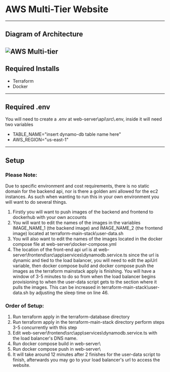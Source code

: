 # AWS Multi-Tier Website
---
## Diagram of Architecture
![AWS Multi-tier](https://github.com/user-attachments/assets/9a8f236a-9897-4009-994a-151d93b97e58)
---
## Required Installs
- Terraform
- Docker
---
## Required .env
You will need to create a .env at web-server\api\src\\.env, 
inside it will need two variables
- TABLE_NAME="insert dynamo-db table name here"
- AWS_REGION="us-east-1"
---
## Setup
### Please Note:
Due to specific environment and cost requirements, there is no static domain for the backend api, nor is there a golden ami allowed for the ec2 instances. As such when wanting to run this in your own environment you will want to do several things.
1. Firstly you will want to push images of the backend and frontend to dockerhub with your own accounts
2. You will want to edit the names of the images in the variables IMAGE_NAME_1 (the backend image) and IMAGE_NAME_2 (the frontend image) located at terraform-main-stack\user-data.sh
3. You will also want to edit the names of the images located in the docker compose file at web-server\docker-compose.yml
4. The location of the front-end api url is at web-server\frontend\src\app\services\dynamodb.service.ts since the url is dynamic and tied to the load balancer, you will need to edit the apiUrl variable, then docker compose build and docker compose push the images as the terraform mainstack apply is finishing. You will have a window of 3-5 minutes to do so from when the load balancer begins provisioning to when the user-data script gets to the section where it pulls the images. This can be increased in terraform-main-stack\user-data.sh by adjusting the sleep time on line 46.

### Order of Setup:
1. Run terraform apply in the terraform-database directory
2. Run terraform apply in the terraform-main-stack directory perform steps 3-5 concurrently with this step
3. Edit web-server\frontend\src\app\services\dynamodb.service.ts with the load balancer's DNS name.
4. Run docker compose build in web-server\
5. Run docker compose push in web-server\
6. It will take around 12 minutes after 2 finishes for the user-data script to finish, afterwards you may go to your load balancer's url to access the website.
